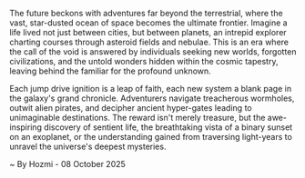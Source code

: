 
The future beckons with adventures far beyond the terrestrial, where the vast, star-dusted ocean of space becomes the ultimate frontier. Imagine a life lived not just between cities, but between planets, an intrepid explorer charting courses through asteroid fields and nebulae. This is an era where the call of the void is answered by individuals seeking new worlds, forgotten civilizations, and the untold wonders hidden within the cosmic tapestry, leaving behind the familiar for the profound unknown.

Each jump drive ignition is a leap of faith, each new system a blank page in the galaxy's grand chronicle. Adventurers navigate treacherous wormholes, outwit alien pirates, and decipher ancient hyper-gates leading to unimaginable destinations. The reward isn't merely treasure, but the awe-inspiring discovery of sentient life, the breathtaking vista of a binary sunset on an exoplanet, or the understanding gained from traversing light-years to unravel the universe's deepest mysteries.

~ By Hozmi - 08 October 2025
